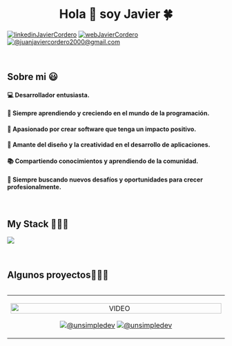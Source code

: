 <h1 align="center">Hola 👋  soy Javier 🍀 </h1> 

<p align="left">
<a href="https://www.linkedin.com/in/corderojavier/" target="blank"><img align="center" src="https://img.shields.io/badge/LinkedIn-0077B5?style=for-the-badge&logo=linkedin&logoColor=white" alt="linkedinJavierCordero"/></a>
<a href="https://corderojuanjavier.vercel.app/" target="blank"><img align="center" src="https://img.shields.io/badge/website-000000?style=for-the-badge&logo=About.me&logoColor=white" alt="webJavierCordero"/></a>
<a href = "#" target="blank"><img align="center" src="https://img.shields.io/badge/Gmail-D14836?style=for-the-badge&logo=gmail&logoColor=white" alt="@juanjaviercordero2000@gmail.com"  /></a>
  </p>
<br>
<h2>Sobre mi 😃</h2>
<!--Intro start-->

<p align="left">

#### 💻 Desarrollador entusiasta.
#### 🌱 Siempre aprendiendo y creciendo en el mundo de la programación.
#### 🚀 Apasionado por crear software que tenga un impacto positivo.
#### 🎨 Amante del diseño y la creatividad en el desarrollo de aplicaciones.
#### 📚 Compartiendo conocimientos y aprendiendo de la comunidad.
#### 🔧 Siempre buscando nuevos desafíos y oportunidades para crecer profesionalmente.

<!--Intro end-->
  </p>
<br>

<h2 >My Stack 👨🏻‍💻</h2>
<!--tech stack icons-->
<p align="left">
  <a href="https://skillicons.dev">
    <img src="https://skillicons.dev/icons?i=html,css,js,react,nextjs,vue,nodejs,express,php,laravel,mysql,firebase,git,github,postman,bootstrap,vscode" />
  </a>
</p>
<br>
<!-------------------------->
<div id="proyectos">
<h2 >Algunos proyectos👨🏻‍💻</h2>

<table align="left" >
<tr border="none">
  <td width="25%" align="center">
    <p align="center">
     <a href="#" title="Go to Source">
        <img align="center" width=100% src="#"   alt="VIDEO" /></a>
      </p>
    <p align="center">
        <a href="#" target="blank"><img align="center" src="https://img.shields.io/badge/YouTube-FF0000?style=for-the-badge&logo=youtube&logoColor=white" alt="@unsimpledev"  /></a>
      <a href="#" target="blank"><img align="center" src="https://img.shields.io/badge/GitHub-100000?style=for-the-badge&logo=github&logoColor=white" alt="@unsimpledev" /></a>
    </p>       
</td>
</tr>
</table>
  </div>
<br>
<br><br>
<br>
<br><br><br>
<br><br>

